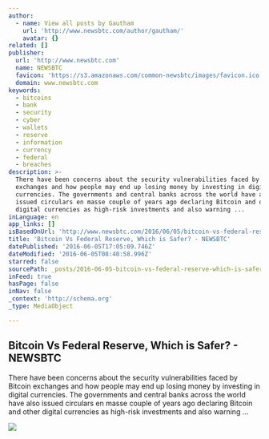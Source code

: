 ```yaml
---
author:
  - name: View all posts by Gautham
    url: 'http://www.newsbtc.com/author/gautham/'
    avatar: {}
related: []
publisher:
  url: 'http://www.newsbtc.com'
  name: NEWSBTC
  favicon: 'https://s3.amazonaws.com/common-newsbtc/images/favicon.ico'
  domain: www.newsbtc.com
keywords:
  - bitcoins
  - bank
  - security
  - cyber
  - wallets
  - reserve
  - information
  - currency
  - federal
  - breaches
description: >-
  There have been concerns about the security vulnerabilities faced by Bitcoin
  exchanges and how people may end up losing money by investing in digital
  currencies. The governments and central banks across the world have also
  issued circulars en masse couple of years ago declaring Bitcoin and other
  digital currencies as high-risk investments and also warning ...
inLanguage: en
app_links: []
isBasedOnUrl: 'http://www.newsbtc.com/2016/06/05/bitcoin-vs-federal-reserve-safer/'
title: 'Bitcoin Vs Federal Reserve, Which is Safer? - NEWSBTC'
datePublished: '2016-06-05T17:05:09.746Z'
dateModified: '2016-06-05T08:40:58.996Z'
starred: false
sourcePath: _posts/2016-06-05-bitcoin-vs-federal-reserve-which-is-safer-newsbtc.md
inFeed: true
hasPage: false
inNav: false
_context: 'http://schema.org'
_type: MediaObject

---
```

<article style=""><h1>Bitcoin Vs Federal Reserve, Which is Safer? - NEWSBTC</h1><p>There have been concerns about the security vulnerabilities faced by Bitcoin exchanges and how people may end up losing money by investing in digital currencies. The governments and central banks across the world have also issued circulars en masse couple of years ago declaring Bitcoin and other digital currencies as high-risk investments and also warning ...</p><img src="http://s3.amazonaws.com/main-newsbtc-images/2016/06/04235959/US-Federal-Reserve.jpg" /></article>